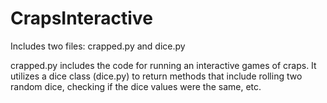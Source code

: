 # CrapsInteractive

Includes two files: crapped.py and dice.py

crapped.py includes the code for running an interactive games of craps. It utilizes a dice class (dice.py) to return methods
that include rolling two random dice, checking if the dice values were the same, etc.
